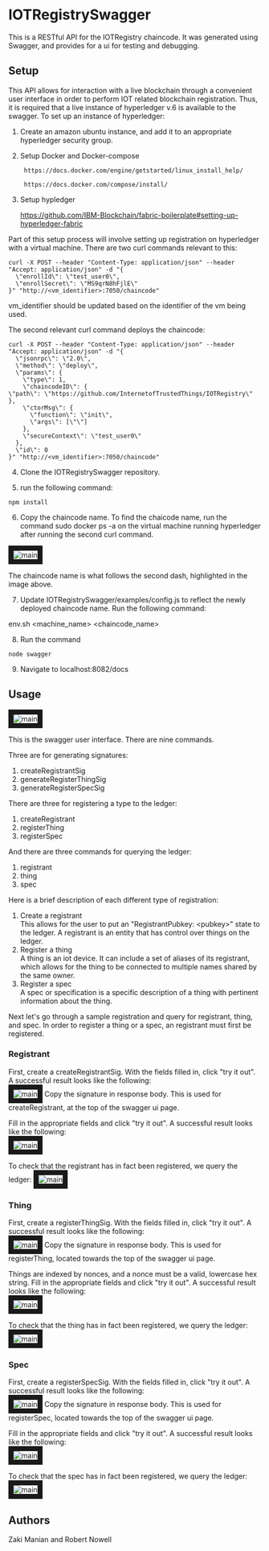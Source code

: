# IOTRegistrySwagger

This is a RESTful API for the IOTRegistry chaincode. It was generated using Swagger, and provides for a ui for testing and debugging.


## Setup

This API allows for interaction with a live blockchain through a convenient user interface in order to perform IOT related blockchain registration. Thus, it is required that a live instance of hyperledger v.6 is available to the swagger. To set up an instance of hyperledger:

1. Create an amazon ubuntu instance, and add it to an appropriate hyperledger security group.

2. Setup Docker and Docker-compose

        https://docs.docker.com/engine/getstarted/linux_install_help/

        https://docs.docker.com/compose/install/

3. Setup hypledger

    https://github.com/IBM-Blockchain/fabric-boilerplate#setting-up-hyperledger-fabric

Part of this setup process will involve setting up registration on hyperledger with a virtual machine. There are two curl commands relevant to this:
```
curl -X POST --header "Content-Type: application/json" --header "Accept: application/json" -d "{
  \"enrollId\": \"test_user0\",
  \"enrollSecret\": \"MS9qrN8hFjlE\"
}" "http://<vm_identifier>:7050/chaincode"
```
vm_identifier should be updated based on the identifier of the vm being used.

The second relevant curl command deploys the chaincode:
```
curl -X POST --header "Content-Type: application/json" --header "Accept: application/json" -d "{
  \"jsonrpc\": \"2.0\",
  \"method\": \"deploy\",
  \"params\": {
    \"type\": 1,
    \"chaincodeID\": {
\"path\": \"https://github.com/InternetofTrustedThings/IOTRegistry\"    },
    \"ctorMsg\": {
      \"function\": \"init\",
      \"args\": [\"\"]
    },
    \"secureContext\": \"test_user0\"
  },
  \"id\": 0
}" "http://<vm_identifier>:7050/chaincode"
```

4. Clone the IOTRegistrySwagger repository.

5. run the following command: 
```
npm install
```

6. Copy the chaincode name. To find the chaicode name, run the command sudo docker ps -a on the virtual machine running hyperledger after running the second curl command.

<img src="https://github.com/InternetofTrustedThings/IOTRegistrySwagger/blob/master/images/ps-a.png" 
alt="main" border="10"/>

The chaincode name is what follows the second dash, highlighted in the image above.

7. Update IOTRegistrySwagger/examples/config.js to reflect the newly deployed chaincode name. Run the following command:

env.sh \<machine_name> \<chaincode_name>


8. Run the command 

```
node swagger
```

9. Navigate to localhost:8082/docs

## Usage

<img src="https://github.com/InternetofTrustedThings/IOTRegistrySwagger/blob/master/images/swagger.png" 
alt="main" border="10"/>

This is the swagger user interface. There are nine commands.  

Three are for generating signatures:  

1. createRegistrantSig 
2. generateRegisterThingSig 
3. generateRegisterSpecSig 

There are three for registering a type to the ledger:

1. createRegistrant  
2. registerThing  
3. registerSpec  

And there are three commands for querying the ledger:

1. registrant  
2. thing  
3. spec  
  
  
Here is a brief description of each different type of registration:

1. Create a registrant  
    This allows for the user to put an "RegistrantPubkey: \<pubkey>" state to the ledger. A registrant is an entity that has control over things on the ledger.
2. Register a thing  
    A thing is an iot device. It can include a set of aliases of its registrant, which allows for the thing to be connected to multiple names shared by the same owner.
3. Register a spec  
    A spec or specification is a specific description of a thing with pertinent information about the thing.

Next let's go through a sample registration and query for registrant, thing, and spec. In order to register a thing or a spec, an registrant must first be registered.  

### Registrant

First, create a createRegistrantSig. With the fields filled in, click "try it out". A successful result looks like the following:  
<img src="https://github.com/InternetofTrustedThings/IOTRegistrySwagger/blob/master/images/createRegistrantSig.png" 
alt="main" border="10"/>
Copy the signature in response body. This is used for createRegistrant, at the top of the swagger ui page.  

Fill in the appropriate fields and click "try it out". A successful result looks like the following:  
<img src="https://github.com/InternetofTrustedThings/IOTRegistrySwagger/blob/master/images/createRegistrant.png" 
alt="main" border="10"/>
  
To check that the registrant has in fact been registered, we query the ledger:
<img src="https://github.com/InternetofTrustedThings/IOTRegistrySwagger/blob/master/images/registrantQuery.png" 
alt="main" border="10"/>

### Thing

First, create a registerThingSig. With the fields filled in, click "try it out". A successful result looks like the following:  
<img src="https://github.com/InternetofTrustedThings/IOTRegistrySwagger/blob/master/images/thingSig.png" 
alt="main" border="10"/>
Copy the signature in response body. This is used for registerThing, located towards the top of the swagger ui page.  

Things are indexed by nonces, and a nonce must be a valid, lowercase hex string. Fill in the appropriate fields and click "try it out". A successful result looks like the following:  
<img src="https://github.com/InternetofTrustedThings/IOTRegistrySwagger/blob/master/images/thingRegister.png" 
alt="main" border="10"/>
  
To check that the thing has in fact been registered, we query the ledger:
<img src="https://github.com/InternetofTrustedThings/IOTRegistrySwagger/blob/master/images/thingQuery.png" 
alt="main" border="10"/>

### Spec

First, create a registerSpecSig. With the fields filled in, click "try it out". A successful result looks like the following:  
<img src="https://github.com/InternetofTrustedThings/IOTRegistrySwagger/blob/master/images/specSig.png" 
alt="main" border="10"/>
Copy the signature in response body. This is used for registerSpec, located towards the top of the swagger ui page.  

Fill in the appropriate fields and click "try it out". A successful result looks like the following:  
<img src="https://github.com/InternetofTrustedThings/IOTRegistrySwagger/blob/master/images/specRegister.png" 
alt="main" border="10"/>
  
To check that the spec has in fact been registered, we query the ledger:
<img src="https://github.com/InternetofTrustedThings/IOTRegistrySwagger/blob/master/images/specQuery.png" 
alt="main" border="10"/>


## Authors
Zaki Manian and Robert Nowell

